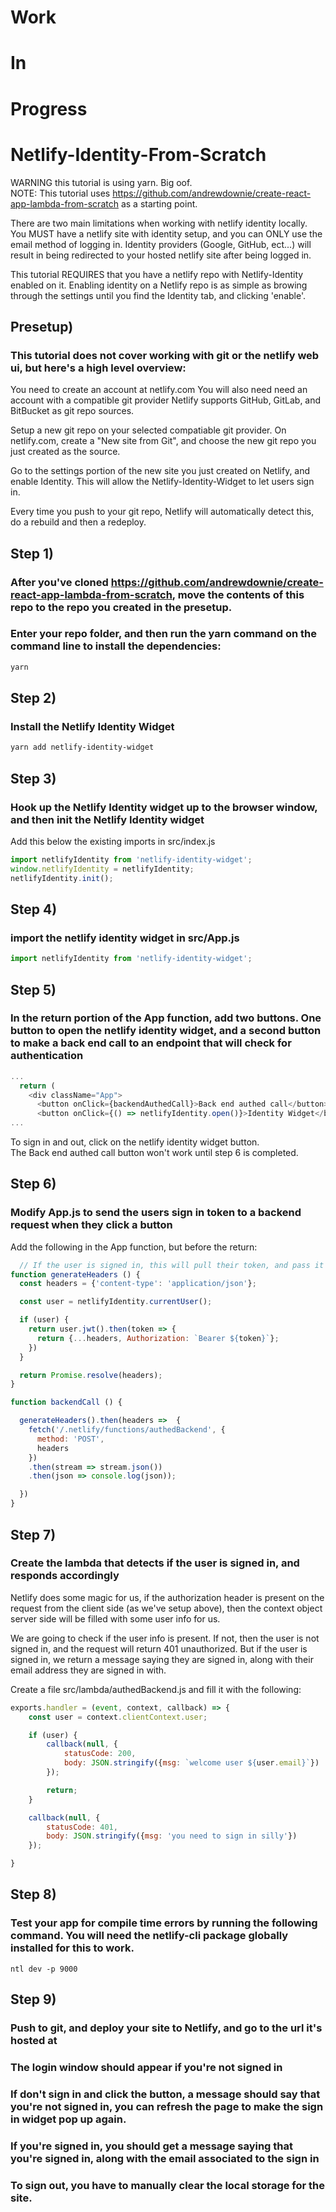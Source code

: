 # Work
# In
# Progress
# Netlify-Identity-From-Scratch
WARNING this tutorial is using yarn. Big oof.  
NOTE: This tutorial uses https://github.com/andrewdownie/create-react-app-lambda-from-scratch as a starting point.


There are two main limitations when working with netlify identity locally. You MUST have a netlify site with identity setup, and you can ONLY use the email method of logging in. Identity providers (Google, GitHub, ect...) will result in being redirected to your hosted netlify site after being logged  in.

This tutorial REQUIRES that you have a netlify repo with Netlify-Identity enabled on it. Enabling identity on a Netlify repo is as simple as browing through the settings until you find the Identity tab, and clicking 'enable'.

## Presetup)
### This tutorial does not cover working with git or the netlify web ui, but here's a high level overview:
You need to create an account at netlify.com You will also need need an account with a compatible git provider Netlify supports GitHub, GitLab, and BitBucket as git repo sources.

Setup a new git repo on your selected compatiable git provider. On netlify.com, create a "New site from Git", and choose the new git repo you just created as the source.

Go to the settings portion of the new site you just created on Netlify, and enable Identity. This will allow the Netlify-Identity-Widget to let users sign in.

Every time you push to your git repo, Netlify will automatically detect this, do a rebuild and then a redeploy.

## Step 1)
### After you've cloned https://github.com/andrewdownie/create-react-app-lambda-from-scratch, move the contents of this repo to the repo you created in the presetup.
### Enter your repo folder, and then run the yarn command on the command line to install the dependencies:
```bash
yarn
```
## Step 2)
### Install the Netlify Identity Widget
```bash
yarn add netlify-identity-widget
```
## Step 3)
### Hook up the Netlify Identity widget up to the browser window, and then init the Netlify Identity widget
Add this below the existing imports in src/index.js
```javascript
import netlifyIdentity from 'netlify-identity-widget';
window.netlifyIdentity = netlifyIdentity;
netlifyIdentity.init();
```
## Step 4)
### import the netlify identity widget in src/App.js
```javascript
import netlifyIdentity from 'netlify-identity-widget';
```

## Step 5)
### In the return portion of the App function, add two buttons. One button to open the netlify identity widget, and a second button to make a back end call to an endpoint that will check for authentication
```javascript
...
  return (
    <div className="App">
      <button onClick={backendAuthedCall}>Back end authed call</button> // this line is new
      <button onClick={() => netlifyIdentity.open()}>Identity Widget</button> // this line is new
...
```

To sign in and out, click on the netlify identity widget button.  
The Back end authed call button won't work until step 6 is completed.

## Step 6)
### Modify App.js to send the users sign in token to a backend request when they click a button
Add the following in the App function, but before the return:
```javascript
  // If the user is signed in, this will pull their token, and pass it as part of the headers
function generateHeaders () {
  const headers = {'content-type': 'application/json'};

  const user = netlifyIdentity.currentUser();

  if (user) {
    return user.jwt().then(token => {
      return {...headers, Authorization: `Bearer ${token}`};
    })
  }

  return Promise.resolve(headers);
}

function backendCall () {

  generateHeaders().then(headers =>  {
    fetch('/.netlify/functions/authedBackend', {
      method: 'POST',
      headers
    })
    .then(stream => stream.json())
    .then(json => console.log(json));

  })
}
```

## Step 7)
### Create the lambda that detects if the user is signed in, and responds accordingly
Netlify does some magic for us, if the authorization header is present on the request from the client side (as we've setup above), then the context object server side will be filled with some user info for us.

We are going to check if the user info is present. If not, then the user is not signed in, and the request will return 401 unauthorized. But if the user is signed in, we return a message saying they are signed in, along with their email address they are signed in with.

Create a file src/lambda/authedBackend.js and fill it with the following:
```javascript
exports.handler = (event, context, callback) => {
    const user = context.clientContext.user;

    if (user) {
        callback(null, {
            statusCode: 200,
            body: JSON.stringify({msg: `welcome user ${user.email}`})
        });

        return;
    }

    callback(null, {
        statusCode: 401,
        body: JSON.stringify({msg: 'you need to sign in silly'})
    });

}
```
## Step 8)
### Test your app for compile time errors by running the following command. You will need the netlify-cli package globally installed for this to work.
```
ntl dev -p 9000
```
## Step 9)
### Push to git, and deploy your site to Netlify, and go to the url it's hosted at
### The login window should appear if you're not signed in
### If don't sign in and click the button, a message should say that you're not signed in, you can refresh the page to make the sign in widget pop up again.
### If you're signed in, you should get a message saying that you're signed in, along with the email associated to the sign in
### To sign out, you have to manually clear the local storage for the site.